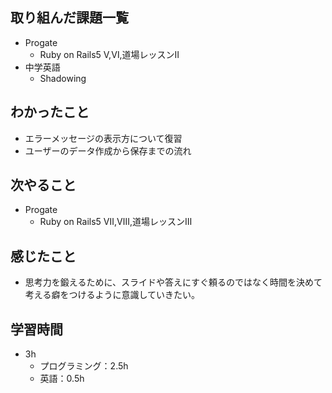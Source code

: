 ## 取り組んだ課題一覧
- Progate
  - Ruby on Rails5 Ⅴ,Ⅵ,道場レッスンⅡ
- 中学英語
  - Shadowing
## わかったこと
- エラーメッセージの表示方について復習
- ユーザーのデータ作成から保存までの流れ
## 次やること
- Progate
  - Ruby on Rails5 Ⅶ,Ⅷ,道場レッスンⅢ
## 感じたこと
- 思考力を鍛えるために、スライドや答えにすぐ頼るのではなく時間を決めて考える癖をつけるように意識していきたい。
## 学習時間
- 3h
  - プログラミング：2.5h
  - 英語：0.5h
